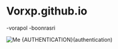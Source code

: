 # Vorxp.github.io

-vorapol
-boonrasri

![Me](img/IMG_8299_Original.jpeg)
{AUTHENTICATION}(authentication)
